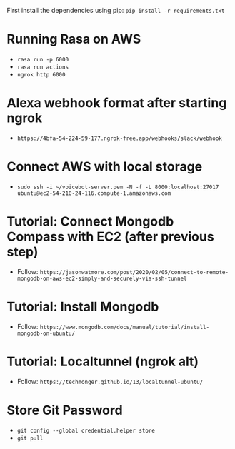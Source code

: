 First install the dependencies using pip: `pip install -r requirements.txt`

# Running Rasa on AWS

- `rasa run -p 6000`
- `rasa run actions`
- `ngrok http 6000`

# Alexa webhook format after starting ngrok

- `https://4bfa-54-224-59-177.ngrok-free.app/webhooks/slack/webhook`

# Connect AWS with local storage

- `sudo ssh -i ~/voicebot-server.pem -N -f -L 8000:localhost:27017 ubuntu@ec2-54-210-24-116.compute-1.amazonaws.com`

# Tutorial: Connect Mongodb Compass with EC2 (after previous step)

- Follow: `https://jasonwatmore.com/post/2020/02/05/connect-to-remote-mongodb-on-aws-ec2-simply-and-securely-via-ssh-tunnel`

# Tutorial: Install Mongodb

- Follow: `https://www.mongodb.com/docs/manual/tutorial/install-mongodb-on-ubuntu/`

# Tutorial: Localtunnel (ngrok alt)

- Follow: `https://techmonger.github.io/13/localtunnel-ubuntu/`

# Store Git Password

- `git config --global credential.helper store`
- `git pull`